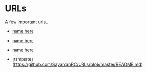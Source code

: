 # URLs
A few important urls...

 - [name here](https://github.com/Sos.md)  

 - [name here](https://github.com/ox.md)  
   
 - [name here](https://github.com/arch)  
 - [tamplate] (https://github.com/SayantanRC/URLs/blob/master/README.md)
